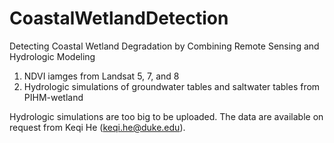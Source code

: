 # CoastalWetlandDetection

Detecting Coastal Wetland Degradation by Combining Remote Sensing and Hydrologic Modeling

1. NDVI iamges from Landsat 5, 7, and 8
2. Hydrologic simulations of groundwater tables and saltwater tables from PIHM-wetland


Hydrologic simulations are too big to be uploaded. The data are available on request from Keqi He (keqi.he@duke.edu).
